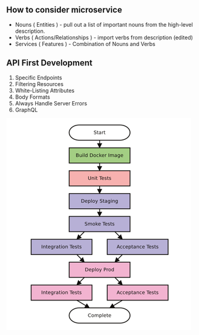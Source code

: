 How to consider microservice
---
+ Nouns ( Entities ) - pull out a  list of important nouns from the high-level description.
+ Verbs ( Actions/Relationships ) - import verbs from description (edited)
+ Services ( Features ) - Combination of Nouns and Verbs

API First Development
---
1. Specific Endpoints
2. Filtering Resources
3. White-Listing Attributes
4. Body Formats
5. Always Handle Server Errors
6. GraphQL

![Alt text](https://github.com/y3-myint-oo/Notes/blob/master/img/devops.png?raw=true "DevOps")
